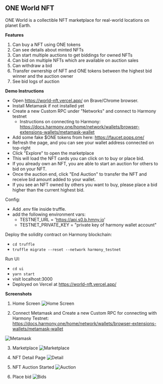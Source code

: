 ## ONE World NFT

ONE World is a collectible NFT marketplace for real-world locations on planet Earth.

**Features**

1. Can buy a NFT using ONE tokens
2. Can see details about minted NFTs
3. Can start multiple auctions to get biddings for owned NFTs
4. Can bid on multiple NFTs which are available on auction sales
5. Can withdraw a bid
6. Transfer ownership of NFT and ONE tokens between the highest bid winner and the auction owner
7. See bid logs of auction

**Demo Instructions**

- Open https://world-nft.vercel.app/ on Brave/Chrome browser.
- Install Metamask if not installed yet
- Create a new Custom RPC under "Networks" and connect to Harmony testnet
  - Instructions on connecting to Harmony: https://docs.harmony.one/home/network/wallets/browser-extensions-wallets/metamask-wallet
- Add some fake $ONE tokens from here: https://faucet.pops.one/
- Refresh the page, and you can see your wallet address connected on top-right
- Click "Explore" to open the marketplace
- This will load the NFT cards you can click on to buy or place bid.
- If you already own an NFT, you are able to start an auction for others to bid on your NFT.
- Once the auction end, click "End Auction" to transfer the NFT and receive bid amount added to your wallet.
- If you see an NFT owned by others you want to buy, please place a bid higher than the current highest bid.

Config:

- Add .env file inside truffle.
- add the following environment vars:
  - TESTNET_URL = 'https://api.s0.b.hmny.io'
  - TESTNET_PRIVATE_KEY = "private key of harmony wallet account"

Deploy the solidity contract on Harmony blockchain:

- `cd truffle`
- `truffle migrate --reset --network harmony_testnet`

Run UI:

- `cd ui`
- `yarn start`
- visit localhost:3000
- Deployed on Vercel at https://world-nft.vercel.app/

**Screenshots**

1. Home Screen
   ![Home Screen](https://github.com/swapp1990/WorldNFT/blob/master/screenshot/nft1.JPG?raw=true)

2. Connect Metamask and Create a new Custom RPC for connecting with Harmony Testnet:
   https://docs.harmony.one/home/network/wallets/browser-extensions-wallets/metamask-wallet

![Metamask](https://github.com/swapp1990/WorldNFT/blob/master/screenshot/nft2.JPG?raw=true)

3. Marketplace
   ![Marketplace](https://github.com/swapp1990/WorldNFT/blob/master/screenshot/nft3.JPG?raw=true)

4. NFT Detail Page
   ![Detail](https://github.com/swapp1990/WorldNFT/blob/master/screenshot/nft4.JPG?raw=true)

5. NFT Auction Started
   ![Auction](https://github.com/swapp1990/WorldNFT/blob/master/screenshot/nft5.JPG?raw=true)

6. Place bid
   ![Bids](https://github.com/swapp1990/WorldNFT/blob/master/screenshot/nft6.JPG?raw=true)

